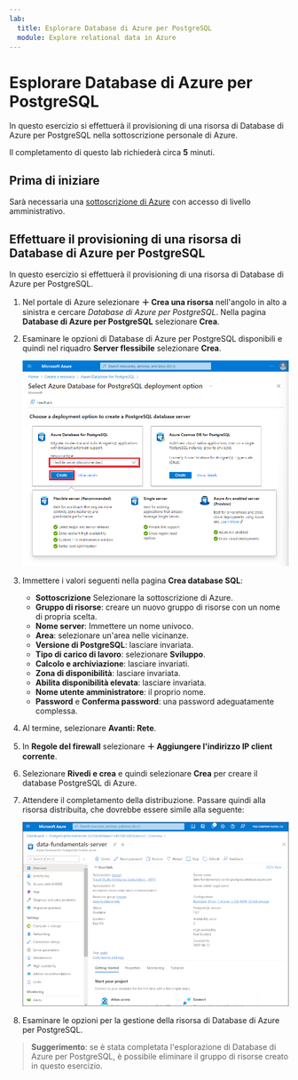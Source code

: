 ```yaml
---
lab:
  title: Esplorare Database di Azure per PostgreSQL
  module: Explore relational data in Azure
---
```


# <a name="explore-azure-database-for-postgresql"></a>Esplorare Database di Azure per PostgreSQL

In questo esercizio si effettuerà il provisioning di una risorsa di Database di Azure per PostgreSQL nella sottoscrizione personale di Azure.

Il completamento di questo lab richiederà circa **5** minuti.

## <a name="before-you-start"></a>Prima di iniziare

Sarà necessaria una [sottoscrizione di Azure](https://azure.microsoft.com/free) con accesso di livello amministrativo.

## <a name="provision-an-azure-database-for-postgresql-resource"></a>Effettuare il provisioning di una risorsa di Database di Azure per PostgreSQL

In questo esercizio si effettuerà il provisioning di una risorsa di Database di Azure per PostgreSQL.

1. Nel portale di Azure selezionare **&#65291; Crea una risorsa** nell'angolo in alto a sinistra e cercare *Database di Azure per PostgreSQL*. Nella pagina **Database di Azure per PostgreSQL** selezionare **Crea**.

1. Esaminare le opzioni di Database di Azure per PostgreSQL disponibili e quindi nel riquadro **Server flessibile** selezionare **Crea**.

    ![Screenshot delle opzioni di distribuzione di Database di Azure per PostgreSQL](images/postgresql-options.png)

1. Immettere i valori seguenti nella pagina **Crea database SQL**:
    - **Sottoscrizione** Selezionare la sottoscrizione di Azure.
    - **Gruppo di risorse**: creare un nuovo gruppo di risorse con un nome di propria scelta.
    - **Nome server**: Immettere un nome univoco.
    - **Area**: selezionare un'area nelle vicinanze.
    - **Versione di PostgreSQL**: lasciare invariata.
    - **Tipo di carico di lavoro**: selezionare **Sviluppo**.
    - **Calcolo e archiviazione**: lasciare invariati.
    - **Zona di disponibilità**: lasciare invariata.
    - **Abilita disponibilità elevata**: lasciare invariata.
    - **Nome utente amministratore**: il proprio nome.
    - **Password** e **Conferma password**: una password adeguatamente complessa.

1. Al termine, selezionare **Avanti: Rete**.

1. In **Regole del firewall** selezionare **&#65291; Aggiungere l'indirizzo IP client corrente**.

1. Selezionare **Rivedi e crea** e quindi selezionare **Crea** per creare il database PostgreSQL di Azure.

1. Attendere il completamento della distribuzione. Passare quindi alla risorsa distribuita, che dovrebbe essere simile alla seguente:

    ![Screenshot del portale di Azure che mostra la pagina Database di Azure per PostgreSQL.](images/postgresql-portal.png)

1. Esaminare le opzioni per la gestione della risorsa di Database di Azure per PostgreSQL.

> **Suggerimento**: se è stata completata l'esplorazione di Database di Azure per PostgreSQL, è possibile eliminare il gruppo di risorse creato in questo esercizio.
